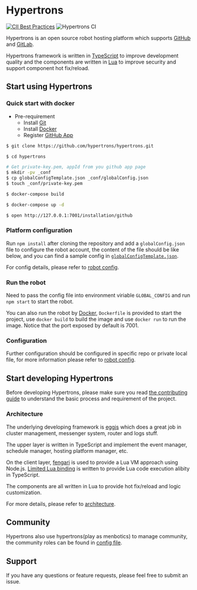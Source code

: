 # Hypertrons

[![CII Best Practices](https://bestpractices.coreinfrastructure.org/projects/3722/badge)](https://bestpractices.coreinfrastructure.org/projects/3722) ![Hypertrons CI](https://github.com/hypertrons/hypertrons/workflows/Hypertrons%20CI/badge.svg?branch=master)

Hypertrons is an open source robot hosting platform which supports [GitHub](https://www.github.com) and [GitLab](https://www.gitlab.com).

Hypertrons framework is written in [TypeScript](https://github.com/Microsoft/TypeScript) to improve development quality and the components are written in [Lua](https://www.lua.org) to improve security and support component hot fix/reload.

## Start using Hypertrons

### Quick start with docker

* Pre-requirement
  * Install [Git](https://git-scm.com/downloads)
  * Install [Docker](https://docs.docker.com/desktop/)
  * Register [GitHub App](https://github.com/settings/apps)

```sh
$ git clone https://github.com/hypertrons/hypertrons.git

$ cd hypertrons

# Get private-key.pem, appId from you github app page
$ mkdir -pv _conf
$ cp globalConfigTemplate.json _conf/globalConfig.json
$ touch _conf/private-key.pem

$ docker-compose build

$ docker-compose up -d

$ open http://127.0.0.1:7001/installation/github
```

### Platform configuration

Run `npm install` after cloning the repository and add a `globalConfig.json` file to configure the robot account, the content of the file should be like below, and you can find a sample config in [`globalConfigTemplate.json`](./globalConfigTemplate.json).

For config details, please refer to [robot config](./docs/configs/README.md).

### Run the robot

Need to pass the config file into environment viriable `GLOBAL_CONFIG` and run `npm start` to start the robot.

You can also run the robot by [Docker](https://www.docker.com/), `Dockerfile` is provided to start the project, use `docker build` to build the image and use `docker run` to run the image. Notice that the port exposed by default is 7001.

### Configuration

Further configuration should be configured in specific repo or private local file, for more information please refer to [robot config](./docs/configs/README.md).

## Start developing Hypertrons

Before developing Hypertrons, please make sure you read [the contributing guide](./CONTRIBUTING.md) to understand the basic process and requirement of the project.

### Architecture

The underlying developing framework is [eggjs](https://eggjs.org/) which does a great job in cluster management, messenger system, router and logs stuff.

The upper layer is written in TypeScript and implement the event manager, schedule manager, hosting platform manager, etc.

On the client layer, [fengari](https://github.com/fengari-lua/fengari/) is used to provide a Lua VM approach using Node.js. [Limited Lua binding](./app/lua-vm/LuaVm.ts) is written to provide Lua code execution alibity in TypeScript.

The components are all written in Lua to provide hot fix/reload and logic customization.

For more details, please refer to [architecture](./docs/ARCHITECTURE.md).

## Community

Hypertrons also use hypertrons(play as menbotics) to manage community, the community roles can be found in [config file](./.github/hypertrons.json).

## Support

If you have any questions or feature requests, please feel free to submit an issue.
